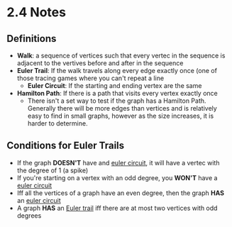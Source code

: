 # 2.4 Notes

## Definitions
- **Walk**: a sequence of vertices such that every vertec in the sequence is adjacent to the vertives before and after in the sequence
- **Euler Trail**: If the walk travels along every edge exactly once (one of those tracing games where you can't repeat a line
    - **Euler Circuit**: If the starting and ending vertex are the same
- **Hamilton Path**: If there is a path that visits every vertex exactly once
    - There isn't a set way to test if the graph has a Hamilton Path. Generally there will be more edges than vertices and is relatively easy to find in small graphs, however as the size increases, it is harder to determine.

## Conditions for Euler Trails
- If the graph **DOESN'T** have and <u>euler circuit</u>, it will have a vertec with the degree of 1 (a spike)
- If you're starting on a vertex with an odd degree, you **WON'T** have a <u>euler circuit</u>
- Iff all the vertices of a graph have an even degree, then the graph **HAS** an <u>euler circuit</u>
- A graph **HAS** an <u>Euler trail</u> iff there are at most two vertices with odd degrees

